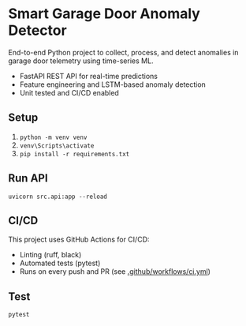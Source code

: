 # Smart Garage Door Anomaly Detector

End-to-end Python project to collect, process, and detect anomalies in garage door telemetry using time-series ML.

- FastAPI REST API for real-time predictions
- Feature engineering and LSTM-based anomaly detection
- Unit tested and CI/CD enabled

## Setup
1. `python -m venv venv`
2. `venv\Scripts\activate`
3. `pip install -r requirements.txt`

## Run API
`uvicorn src.api:app --reload`

## CI/CD

This project uses GitHub Actions for CI/CD:
- Linting (ruff, black)
- Automated tests (pytest)
- Runs on every push and PR (see [.github/workflows/ci.yml](.github/workflows/ci.yml))


## Test
`pytest`